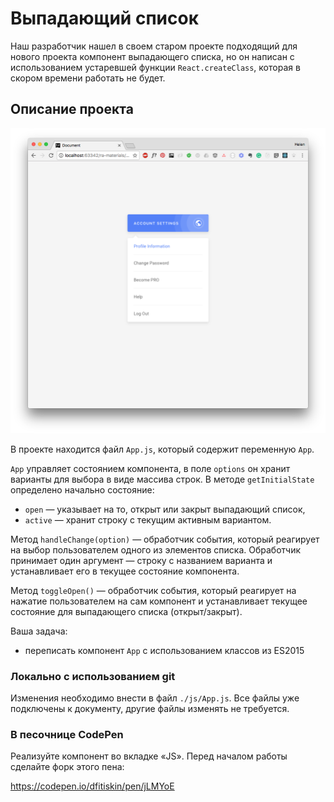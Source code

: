 Выпадающий список
===

Наш разработчик нашел в своем старом проекте подходящий для нового проекта компонент выпадающего списка, но он написан с использованием устаревшей функции `React.createClass`, которая в скором времени работать не будет.

## Описание проекта

![Выпадающий список](./assets/dropdown.png)

В проекте находится файл `App.js`, который содержит переменную `App`.

`App` управляет состоянием компонента, в поле `options` он хранит варианты для выбора в виде массива строк. В методе `getInitialState` определено начально состояние:
- `open` — указывает на то, открыт или закрыт выпадающий список,
- `active` — хранит строку с текущим активным вариантом.

Метод `handleChange(option)` — обработчик события, который реагирует на выбор пользователем одного из элементов списка. Обработчик принимает один аргумент — строку с названием варианта и устанавливает его в текущее состояние компонента.

Метод `toggleOpen()` — обработчик события, который реагирует на нажатие пользователем на сам компонент и устанавливает текущее состояние для выпадающего списка (открыт/закрыт).

Ваша задача:
- переписать компонент `App` с использованием классов из ES2015

### Локально с использованием git

Изменения необходимо внести в файл `./js/App.js`. Все файлы уже подключены к документу, другие файлы изменять не требуется.

### В песочнице CodePen

Реализуйте компонент во вкладке «JS». Перед началом работы сделайте форк этого пена:

https://codepen.io/dfitiskin/pen/jLMYoE
